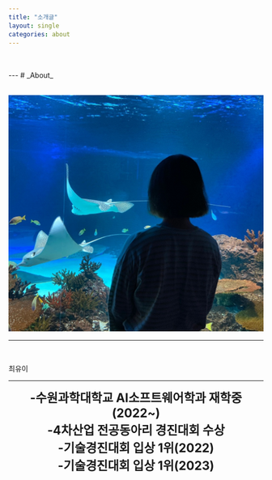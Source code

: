 ```yaml
---
title: "소개글"
layout: single
categories: about
---
```

<br>
<br>
---
# _About_
<br>
<br>

![Alt text](/assets/img/me.jpg)
<br>
___
<br>

최유이
<br>
* * *
<center>
<span style =
"font-size:170%;
font-weight:bold">
-수원과학대학교 AI소프트웨어학과 재학중(2022~)<br>  
-4차산업 전공동아리 경진대회 수상<br>
-기술경진대회 입상 1위(2022)<br>
-기술경진대회 입상 1위(2023)<br>

</span>
</center>

